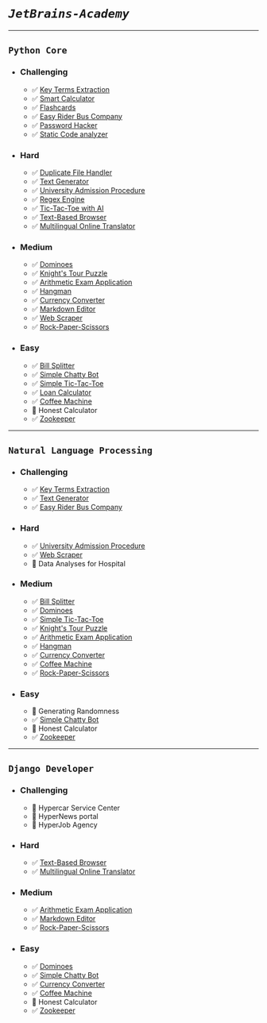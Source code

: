 # _`JetBrains-Academy`_
_____________________

## `Python Core`
* ### Challenging
  - :white_check_mark: [Key Terms Extraction](https://github.com/ahmadum01/JetBrains-Academy/tree/main/Python%20Core/Key%20Terms%20Extraction)
  - :white_check_mark: [Smart Calculator](https://github.com/ahmadum01/JetBrains-Academy/tree/main/Python%20Core/Smart%20Calculator)
  - :white_check_mark: [Flashcards](https://github.com/ahmadum01/JetBrains-Academy/tree/main/Python%20Core/Flashcards)
  - :white_check_mark: [Easy Rider Bus Company](https://github.com/ahmadum01/JetBrains-Academy/tree/main/Python%20Core/Easy%20Rider%20Bus)
  - :white_check_mark: [Password Hacker](https://github.com/ahmadum01/JetBrains-Academy/tree/main/Python%20Core/Password%20Hacker)
  - :white_check_mark: [Static Code analyzer](https://github.com/ahmadum01/JetBrains-Academy/tree/main/Python%20Core/Static%20Code%20Analyzer)
* ### Hard
  - :white_check_mark: [Duplicate File Handler](https://github.com/ahmadum01/JetBrains-Academy/tree/main/Python%20Core/Duplicate%20File%20Handler)
  - :white_check_mark: [Text Generator](https://github.com/ahmadum01/JetBrains-Academy/tree/main/Python%20Core/Text%20Generator)
  - :white_check_mark: [University Admission Procedure](https://github.com/ahmadum01/JetBrains-Academy/tree/main/Python%20Core/University%20Admission%20Procedure)
  - :white_check_mark: [Regex Engine](https://github.com/ahmadum01/JetBrains-Academy/tree/main/Python%20Core/Regex%20Engine)
  - :white_check_mark: [Tic-Tac-Toe with AI](https://github.com/ahmadum01/JetBrains-Academy/tree/main/Python%20Core/Tic-Tac-Toe%20with%20AI)
  - :white_check_mark: [Text-Based Browser](https://github.com/ahmadum01/JetBrains-Academy/tree/main/Python%20Core/Text-Based%20Browser)
  - :white_check_mark: [Multilingual Online Translator](https://github.com/ahmadum01/JetBrains-Academy/tree/main/Python%20Core/Multilingual%20Online%20Translator)
* ### Medium
  - :white_check_mark: [Dominoes](https://github.com/ahmadum01/JetBrains-Academy/tree/main/Python%20Core/Dominoes)
  - :white_check_mark: [Knight's Tour Puzzle](https://github.com/ahmadum01/JetBrains-Academy/tree/main/Python%20Core/Knight's%20Tour%20Puzzle)
  - :white_check_mark: [Arithmetic Exam Application](https://github.com/ahmadum01/JetBrains-Academy/tree/main/Python%20Core/Arithmetic%20Exam%20Application)
  - :white_check_mark: [Hangman](https://github.com/ahmadum01/JetBrains-Academy/tree/main/Python%20Core/Hangman)
  - :white_check_mark: [Currency Converter](https://github.com/ahmadum01/JetBrains-Academy/tree/main/Python%20Core/Currency%20Converter)
  - :white_check_mark: [Markdown Editor](https://github.com/ahmadum01/JetBrains-Academy/tree/main/Python%20Core/Markdown%20Editor)
  - :white_check_mark: [Web Scraper](https://github.com/ahmadum01/JetBrains-Academy/tree/main/Python%20Core/Web%20Scraper)
  - :white_check_mark: [Rock-Paper-Scissors](https://github.com/ahmadum01/JetBrains-Academy/tree/main/Python%20Core/Rock-Paper-Scissors)
* ### Easy
  - :white_check_mark: [Bill Splitter](https://github.com/ahmadum01/JetBrains-Academy/tree/main/Python%20Core/Bill%20Splitter)
  - :white_check_mark: [Simple Chatty Bot](https://github.com/ahmadum01/JetBrains-Academy/tree/main/Python%20Core/Simple%20Chatty%20Bot)
  - :white_check_mark: [Simple Tic-Tac-Toe](https://github.com/ahmadum01/JetBrains-Academy/tree/main/Python%20Core/Simple%20Tic-Tac-Toe)
  - :white_check_mark: [Loan Calculator](https://github.com/ahmadum01/JetBrains-Academy/tree/main/Python%20Core/Loan%20Calculator)
  - :white_check_mark: [Coffee Machine](https://github.com/ahmadum01/JetBrains-Academy/tree/main/Python%20Core/Coffee%20Machine)
  - :black_square_button: Honest Calculator
  - :white_check_mark: [Zookeeper](https://github.com/ahmadum01/JetBrains-Academy/tree/main/Python%20Core/Zookeeper)
_______________________________
  ## `Natural Language Processing`
* ### Challenging
  - :white_check_mark: [Key Terms Extraction](https://github.com/ahmadum01/JetBrains-Academy/tree/main/Python%20Core/Key%20Terms%20Extraction)
  - :white_check_mark: [Text Generator](https://github.com/ahmadum01/JetBrains-Academy/tree/main/Python%20Core/Text%20Generator)
  - :white_check_mark: [Easy Rider Bus Company](https://github.com/ahmadum01/JetBrains-Academy/tree/main/Python%20Core/Easy%20Rider%20Bus)
* ### Hard
  - :white_check_mark: [University Admission Procedure](https://github.com/ahmadum01/JetBrains-Academy/tree/main/Python%20Core/University%20Admission%20Procedure)
  - :white_check_mark: [Web Scraper](https://github.com/ahmadum01/JetBrains-Academy/tree/main/Python%20Core/Web%20Scraper)
  - :black_square_button: Data Analyses for Hospital
* ### Medium
  - :white_check_mark: [Bill Splitter](https://github.com/ahmadum01/JetBrains-Academy/tree/main/Python%20Core/Bill%20Splitter)
  - :white_check_mark: [Dominoes](https://github.com/ahmadum01/JetBrains-Academy/tree/main/Python%20Core/Dominoes)
  - :white_check_mark: [Simple Tic-Tac-Toe](https://github.com/ahmadum01/JetBrains-Academy/tree/main/Python%20Core/Simple%20Tic-Tac-Toe)
  - :white_check_mark: [Knight's Tour Puzzle](https://github.com/ahmadum01/JetBrains-Academy/tree/main/Python%20Core/Knight's%20Tour%20Puzzle)
  - :white_check_mark: [Arithmetic Exam Application](https://github.com/ahmadum01/JetBrains-Academy/tree/main/Python%20Core/Arithmetic%20Exam%20Application)
  - :white_check_mark: [Hangman](https://github.com/ahmadum01/JetBrains-Academy/tree/main/Python%20Core/Hangman)
  - :white_check_mark: [Currency Converter](https://github.com/ahmadum01/JetBrains-Academy/tree/main/Python%20Core/Currency%20Converter)
  - :white_check_mark: [Coffee Machine](https://github.com/ahmadum01/JetBrains-Academy/tree/main/Python%20Core/Coffee%20Machine)
  - :white_check_mark: [Rock-Paper-Scissors](https://github.com/ahmadum01/JetBrains-Academy/tree/main/Python%20Core/Rock-Paper-Scissors)
* ### Easy
  - :black_square_button: Generating Randomness
  - :white_check_mark: [Simple Chatty Bot](https://github.com/ahmadum01/JetBrains-Academy/tree/main/Python%20Core/Simple%20Chatty%20Bot)
  - :black_square_button: Honest Calculator
  - :white_check_mark: [Zookeeper](https://github.com/ahmadum01/JetBrains-Academy/tree/main/Python%20Core/Zookeeper)
_______________________________
  ## `Django Developer`
* ### Challenging
  - :black_square_button: Hypercar Service Center
  - :black_square_button: HyperNews portal
  - :black_square_button: HyperJob Agency
* ### Hard
  - :white_check_mark: [Text-Based Browser](https://github.com/ahmadum01/JetBrains-Academy/tree/main/Python%20Core/Text-Based%20Browser)
  - :white_check_mark: [Multilingual Online Translator](https://github.com/ahmadum01/JetBrains-Academy/tree/main/Python%20Core/Multilingual%20Online%20Translator)
* ### Medium
  - :white_check_mark: [Arithmetic Exam Application](https://github.com/ahmadum01/JetBrains-Academy/tree/main/Python%20Core/Arithmetic%20Exam%20Application)
  - :white_check_mark: [Markdown Editor](https://github.com/ahmadum01/JetBrains-Academy/tree/main/Python%20Core/Markdown%20Editor)
  - :white_check_mark: [Rock-Paper-Scissors](https://github.com/ahmadum01/JetBrains-Academy/tree/main/Python%20Core/Rock-Paper-Scissors)
* ### Easy
  - :white_check_mark: [Dominoes](https://github.com/ahmadum01/JetBrains-Academy/tree/main/Python%20Core/Dominoes)
  - :white_check_mark: [Simple Chatty Bot](https://github.com/ahmadum01/JetBrains-Academy/tree/main/Python%20Core/Simple%20Chatty%20Bot)
  - :white_check_mark: [Currency Converter](https://github.com/ahmadum01/JetBrains-Academy/tree/main/Python%20Core/Currency%20Converter)
  - :white_check_mark: [Coffee Machine](https://github.com/ahmadum01/JetBrains-Academy/tree/main/Python%20Core/Coffee%20Machine)
  - :black_square_button: Honest Calculator
  - :white_check_mark: [Zookeeper](https://github.com/ahmadum01/JetBrains-Academy/tree/main/Python%20Core/Zookeeper)
